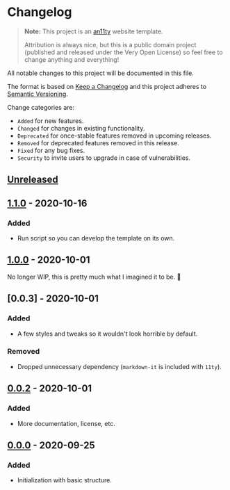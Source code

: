 # Changelog

> **Note:** This project is an [an11ty](https://github.com/an11ty/an11ty)
> website template.
>
> Attribution is always nice, but this is a public domain project (published
> and released under the Very Open License) so feel free to change anything
> and everything!

All notable changes to this project will be documented in this file.

The format is based on [Keep a Changelog](http://keepachangelog.com/en/1.0.0/)
and this project adheres to [Semantic Versioning](http://semver.org/spec/v2.0.0.html).

Change categories are:

* `Added` for new features.
* `Changed` for changes in existing functionality.
* `Deprecated` for once-stable features removed in upcoming releases.
* `Removed` for deprecated features removed in this release.
* `Fixed` for any bug fixes.
* `Security` to invite users to upgrade in case of vulnerabilities.

## [Unreleased]

## [1.1.0] - 2020-10-16

### Added

- Run script so you can develop the template on its own.

## [1.0.0] - 2020-10-01

No longer WIP, this is pretty much what I imagined it to be. 🎉

## [0.0.3] - 2020-10-01

### Added
- A few styles and tweaks so it wouldn't look horrible by default.

### Removed
- Dropped unnecessary dependency (`markdown-it` is included with `11ty`).

## [0.0.2] - 2020-10-01

### Added
- More documentation, license, etc.

## [0.0.0] - 2020-09-25

### Added
- Initialization with basic structure.

[Unreleased]: https://github.com/an11ty/template-minimal/compare/v1.1.0...HEAD
[1.1.0]: https://github.com/an11ty/template-minimal/compare/v1.0.0...v1.1.0
[1.0.0]: https://github.com/an11ty/template-minimal/compare/v0.0.2...v1.0.0
[0.0.2]: https://github.com/an11ty/template-minimal/compare/v0.0.0...v0.0.2
[0.0.0]: https://github.com/an11ty/template-minimal/tree/v0.0.0
